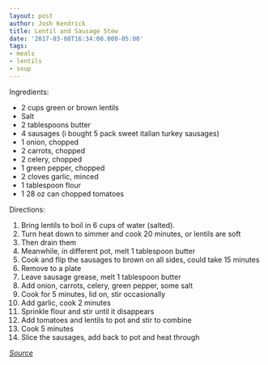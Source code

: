 ```yaml
---
layout: post
author: Josh Kendrick
title: Lentil and Sausage Stew
date: '2017-03-08T16:34:00.000-05:00'
tags:
- meals
- lentils
- soup
---
```


Ingredients:
* 2 cups green or brown lentils
* Salt
* 2 tablespoons butter
* 4 sausages (i bought 5 pack sweet italian turkey sausages)
* 1 onion, chopped
* 2 carrots, chopped
* 2 celery, chopped
* 1 green pepper, chopped
* 2 cloves garlic, minced
* 1 tablespoon flour
* 1 28 oz can chopped tomatoes

Directions:
1. Bring lentils to boil in 6 cups of water (salted).
2. Turn heat down to simmer and cook 20 minutes, or lentils are soft
3. Then drain them
4. Meanwhile, in different pot, melt 1 tablespoon butter
5. Cook and flip the sausages to brown on all sides, could take 15 minutes
6. Remove to a plate
7. Leave sausage grease, melt 1 tablespoon butter
8. Add onion, carrots, celery, green pepper, some salt
9. Cook for 5 minutes, lid on, stir occasionally
10. Add garlic, cook 2 minutes
11. Sprinkle flour and stir until it disappears
12. Add tomatoes and lentils to pot and stir to combine
13. Cook 5 minutes
14. Slice the sausages, add back to pot and heat through

*[Source](https://food52.com/recipes/67956-lentil-and-sausage-stew)*